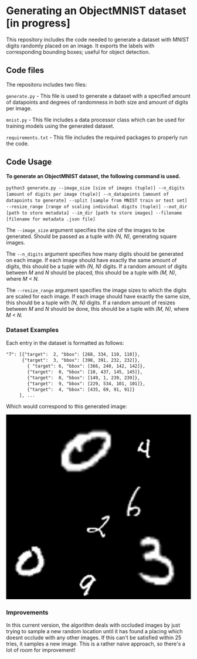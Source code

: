  # Generating an ObjectMNIST dataset [in progress]
This repository includes the code needed to generate a dataset with MNIST digits randomly placed on an image. It exports the labels with corresponding bounding boxes; useful for object detection.

## Code files

The repositoru includes two files:

`generate.py` - This file is used to generate a dataset with a specified amount of datapoints and degrees of randomness in both size and amount of digits per image. 

`mnist.py` - This file includes a data processor class which can be used for training models using the generated dataset.

`requirements.txt` - This file includes the required packages to properly run the code.

## Code Usage

**To generate an ObjectMNIST dataset, the following command is used.**

`python3 generate.py --image_size [size of images (tuple)] --n_digits [amount of digits per image (tuple)] --n_datapoints [amount of datapoints to generate] --split [sample from MNIST train or test set] --resize_range [range of scaling individual digits (tuple)] --out_dir [path to store metadata] --im_dir [path to store images] --filename [filename for metadata .json file]`

The `--image_size` argument specifies the size of the images to be generated. Should be passed as a tuple with *(N, N)*, generating square images.

The `--n_digits` argument specifies how many digits should be generated on each image. If each image should have exactly the same amount of digits, this should be a tuple with *(N, N)* digits. If a random amount of digits between *M* and *N* should be placed, this should be a tuple with *(M, N)*, where *M < N.*  

The `--resize_range` argument specifies the image sizes to which the digits are scaled for each image. If each image should have exactly the same size, this should be a tuple with *(N, N)* digits. If a random amount of resizes between *M* and *N* should be done, this should be a tuple with *(M, N)*, where *M < N.*  


### Dataset Examples

Each entry in the dataset is formatted as follows:

```
"7": [{"target":  2, "bbox": [268, 334, 110, 110]},
	  {"target":  3, "bbox": [398, 391, 232, 232]},
		{ "target": 6, "bbox": [366, 240, 142, 142]},
		{"target":  0, "bbox": [10, 437, 145, 145]},
		{"target":  0, "bbox": [149, 1, 239, 239]},
		{"target":  9, "bbox": [229, 534, 101, 101]},
		{"target":  4, "bbox": [435, 69, 91, 91]}
	 ], ...
```
Which would correspond to this generated image:

![example](https://github.com/selinakhan/ObjectMNIST/blob/main/7.png?raw=true)

### Improvements

In this current version, the algorithm deals with occluded images by just trying to sample a new random location until it has found a placing which doesnt occlude with any other images. If this can't be satisfied within 25 tries, it samples a new image. This is a rather naive approach, so there's a lot of room for improvement!

 
